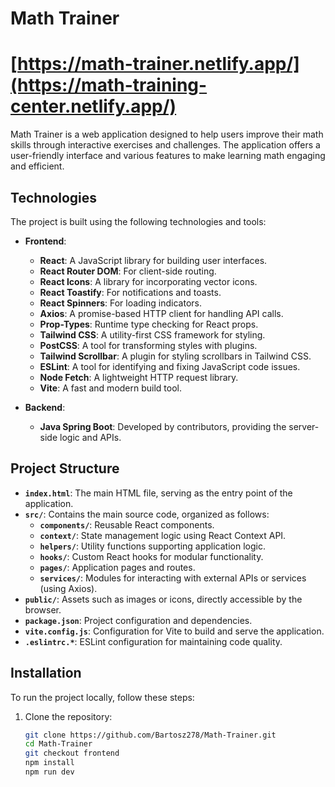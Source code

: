 # Math Trainer
# [https://math-trainer.netlify.app/](https://math-training-center.netlify.app/)

Math Trainer is a web application designed to help users improve their math skills through interactive exercises and challenges. The application offers a user-friendly interface and various features to make learning math engaging and efficient.

## Technologies

The project is built using the following technologies and tools:

- **Frontend**:
  - **React**: A JavaScript library for building user interfaces.
  - **React Router DOM**: For client-side routing.
  - **React Icons**: A library for incorporating vector icons.
  - **React Toastify**: For notifications and toasts.
  - **React Spinners**: For loading indicators.
  - **Axios**: A promise-based HTTP client for handling API calls.
  - **Prop-Types**: Runtime type checking for React props.
  - **Tailwind CSS**: A utility-first CSS framework for styling.
  - **PostCSS**: A tool for transforming styles with plugins.
  - **Tailwind Scrollbar**: A plugin for styling scrollbars in Tailwind CSS.
  - **ESLint**: A tool for identifying and fixing JavaScript code issues.
  - **Node Fetch**: A lightweight HTTP request library.
  - **Vite**: A fast and modern build tool.

- **Backend**:
  - **Java Spring Boot**: Developed by contributors, providing the server-side logic and APIs.

## Project Structure

- **`index.html`**: The main HTML file, serving as the entry point of the application.
- **`src/`**: Contains the main source code, organized as follows:
  - **`components/`**: Reusable React components.
  - **`context/`**: State management logic using React Context API.
  - **`helpers/`**: Utility functions supporting application logic.
  - **`hooks/`**: Custom React hooks for modular functionality.
  - **`pages/`**: Application pages and routes.
  - **`services/`**: Modules for interacting with external APIs or services (using Axios).
- **`public/`**: Assets such as images or icons, directly accessible by the browser.
- **`package.json`**: Project configuration and dependencies.
- **`vite.config.js`**: Configuration for Vite to build and serve the application.
- **`.eslintrc.*`**: ESLint configuration for maintaining code quality.

## Installation

To run the project locally, follow these steps:

1. Clone the repository:
   ```bash
   git clone https://github.com/Bartosz278/Math-Trainer.git
   cd Math-Trainer
   git checkout frontend
   npm install
   npm run dev


